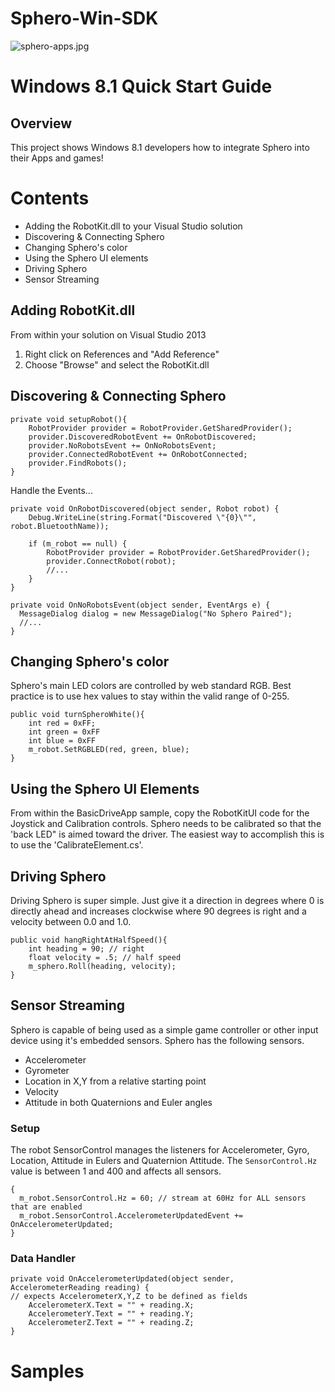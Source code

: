 Sphero-Win-SDK
==============

![sphero-apps.jpg](https://raw.github.com/orbotix/Sphero-Win-SDK/master/images/sphero-apps.jpg)

# Windows 8.1 Quick Start Guide

## Overview

This project shows Windows 8.1 developers how to integrate Sphero into their Apps and games!

# Contents
  - Adding the RobotKit.dll to your Visual Studio solution
  - Discovering & Connecting Sphero
  - Changing Sphero's color
  - Using the Sphero UI elements
  - Driving Sphero
  - Sensor Streaming

## Adding RobotKit.dll  

From within your solution on Visual Studio 2013
    <ol>
    <li>Right click on References and "Add Reference"</li>
    <li>Choose "Browse" and select the RobotKit.dll</li>
    </ol>



## Discovering & Connecting Sphero

    private void setupRobot(){
        RobotProvider provider = RobotProvider.GetSharedProvider();
        provider.DiscoveredRobotEvent += OnRobotDiscovered;
        provider.NoRobotsEvent += OnNoRobotsEvent;
        provider.ConnectedRobotEvent += OnRobotConnected;
        provider.FindRobots();
    }
  
Handle the Events...
  
    private void OnRobotDiscovered(object sender, Robot robot) {
        Debug.WriteLine(string.Format("Discovered \"{0}\"", robot.BluetoothName));

        if (m_robot == null) {
            RobotProvider provider = RobotProvider.GetSharedProvider();
            provider.ConnectRobot(robot);
            //...
        }
    }

    private void OnNoRobotsEvent(object sender, EventArgs e) {
      MessageDialog dialog = new MessageDialog("No Sphero Paired");
      //...
    }

## Changing Sphero's color

Sphero's main LED colors are controlled by web standard RGB.  Best practice is to use hex values to stay within the valid range of 0-255.

    public void turnSpheroWhite(){
        int red = 0xFF;
        int green = 0xFF
        int blue = 0xFF
        m_robot.SetRGBLED(red, green, blue);
    }

## Using the Sphero UI Elements

From within the BasicDriveApp sample, copy the RobotKitUI code for the Joystick and Calibration controls.  Sphero needs to be calibrated so that the 'back LED" is aimed toward the driver.  The easiest way to accomplish this is to use the 'CalibrateElement.cs'.

## Driving Sphero

Driving Sphero is super simple.  Just give it a direction in degrees where 0 is directly ahead and increases clockwise where 90 degrees is right and a velocity between 0.0 and 1.0.

    public void hangRightAtHalfSpeed(){
        int heading = 90; // right
        float velocity = .5; // half speed
        m_sphero.Roll(heading, velocity);
    }

## Sensor Streaming

Sphero is capable of being used as a simple game controller or other input device using it's embedded sensors.  Sphero has the following sensors.

<ul>
<li>Accelerometer</li>
<li>Gyrometer</li>
<li>Location in X,Y from a relative starting point</li>
<li>Velocity</li>
<li>Attitude in both Quaternions and Euler angles</li>
</ul>

### Setup
  
The robot SensorControl manages the listeners for Accelerometer, Gyro, Location, Attitude in Eulers and Quaternion Attitude.  The `SensorControl.Hz` value is between 1 and 400 and affects all sensors.

    {
      m_robot.SensorControl.Hz = 60; // stream at 60Hz for ALL sensors that are enabled
      m_robot.SensorControl.AccelerometerUpdatedEvent += OnAccelerometerUpdated;
    }

### Data Handler

    private void OnAccelerometerUpdated(object sender, AccelerometerReading reading) {
    // expects AccelerometerX,Y,Z to be defined as fields
        AccelerometerX.Text = "" + reading.X;
        AccelerometerY.Text = "" + reading.Y;
        AccelerometerZ.Text = "" + reading.Z;
    }

# Samples
